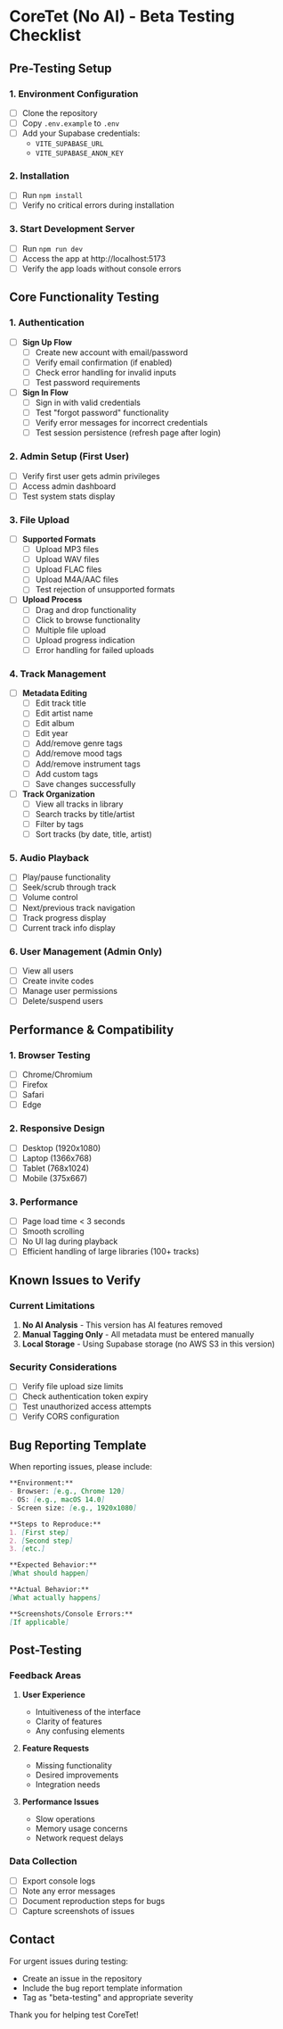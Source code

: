 # CoreTet (No AI) - Beta Testing Checklist

## Pre-Testing Setup

### 1. Environment Configuration
- [ ] Clone the repository
- [ ] Copy `.env.example` to `.env`
- [ ] Add your Supabase credentials:
  - `VITE_SUPABASE_URL`
  - `VITE_SUPABASE_ANON_KEY`

### 2. Installation
- [ ] Run `npm install`
- [ ] Verify no critical errors during installation

### 3. Start Development Server
- [ ] Run `npm run dev`
- [ ] Access the app at http://localhost:5173
- [ ] Verify the app loads without console errors

## Core Functionality Testing

### 1. Authentication
- [ ] **Sign Up Flow**
  - [ ] Create new account with email/password
  - [ ] Verify email confirmation (if enabled)
  - [ ] Check error handling for invalid inputs
  - [ ] Test password requirements
  
- [ ] **Sign In Flow**
  - [ ] Sign in with valid credentials
  - [ ] Test "forgot password" functionality
  - [ ] Verify error messages for incorrect credentials
  - [ ] Test session persistence (refresh page after login)

### 2. Admin Setup (First User)
- [ ] Verify first user gets admin privileges
- [ ] Access admin dashboard
- [ ] Test system stats display

### 3. File Upload
- [ ] **Supported Formats**
  - [ ] Upload MP3 files
  - [ ] Upload WAV files
  - [ ] Upload FLAC files
  - [ ] Upload M4A/AAC files
  - [ ] Test rejection of unsupported formats
  
- [ ] **Upload Process**
  - [ ] Drag and drop functionality
  - [ ] Click to browse functionality
  - [ ] Multiple file upload
  - [ ] Upload progress indication
  - [ ] Error handling for failed uploads

### 4. Track Management
- [ ] **Metadata Editing**
  - [ ] Edit track title
  - [ ] Edit artist name
  - [ ] Edit album
  - [ ] Edit year
  - [ ] Add/remove genre tags
  - [ ] Add/remove mood tags
  - [ ] Add/remove instrument tags
  - [ ] Add custom tags
  - [ ] Save changes successfully
  
- [ ] **Track Organization**
  - [ ] View all tracks in library
  - [ ] Search tracks by title/artist
  - [ ] Filter by tags
  - [ ] Sort tracks (by date, title, artist)

### 5. Audio Playback
- [ ] Play/pause functionality
- [ ] Seek/scrub through track
- [ ] Volume control
- [ ] Next/previous track navigation
- [ ] Track progress display
- [ ] Current track info display

### 6. User Management (Admin Only)
- [ ] View all users
- [ ] Create invite codes
- [ ] Manage user permissions
- [ ] Delete/suspend users

## Performance & Compatibility

### 1. Browser Testing
- [ ] Chrome/Chromium
- [ ] Firefox
- [ ] Safari
- [ ] Edge

### 2. Responsive Design
- [ ] Desktop (1920x1080)
- [ ] Laptop (1366x768)
- [ ] Tablet (768x1024)
- [ ] Mobile (375x667)

### 3. Performance
- [ ] Page load time < 3 seconds
- [ ] Smooth scrolling
- [ ] No UI lag during playback
- [ ] Efficient handling of large libraries (100+ tracks)

## Known Issues to Verify

### Current Limitations
1. **No AI Analysis** - This version has AI features removed
2. **Manual Tagging Only** - All metadata must be entered manually
3. **Local Storage** - Using Supabase storage (no AWS S3 in this version)

### Security Considerations
- [ ] Verify file upload size limits
- [ ] Check authentication token expiry
- [ ] Test unauthorized access attempts
- [ ] Verify CORS configuration

## Bug Reporting Template

When reporting issues, please include:

```markdown
**Environment:**
- Browser: [e.g., Chrome 120]
- OS: [e.g., macOS 14.0]
- Screen size: [e.g., 1920x1080]

**Steps to Reproduce:**
1. [First step]
2. [Second step]
3. [etc.]

**Expected Behavior:**
[What should happen]

**Actual Behavior:**
[What actually happens]

**Screenshots/Console Errors:**
[If applicable]
```

## Post-Testing

### Feedback Areas
1. **User Experience**
   - Intuitiveness of the interface
   - Clarity of features
   - Any confusing elements

2. **Feature Requests**
   - Missing functionality
   - Desired improvements
   - Integration needs

3. **Performance Issues**
   - Slow operations
   - Memory usage concerns
   - Network request delays

### Data Collection
- [ ] Export console logs
- [ ] Note any error messages
- [ ] Document reproduction steps for bugs
- [ ] Capture screenshots of issues

## Contact

For urgent issues during testing:
- Create an issue in the repository
- Include the bug report template information
- Tag as "beta-testing" and appropriate severity

Thank you for helping test CoreTet!